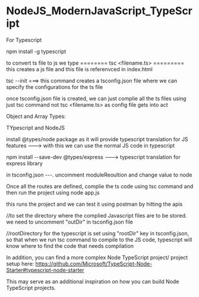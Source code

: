 # NodeJS_ModernJavaScript_TypeScript

For Typescript


npm install -g typescript


to convert ts file to js we type ======== tsc <filename.ts> ========= this creates a js file and this file is referenvced in index.html

tsc --init ===> this command creates a tsconfig.json file where we can specify the configurations for the ts file

once tsconfig.json file is created, we can just complie all the ts files using just tsc command not tsc <filename.ts> as config file gets into act


Object and Array Types:




TYpescript and NodeJS

install @types/node package as it will provide typescript translation for JS features ---> with this we can use the normal JS code in typescript

npm install --save-dev @types/express ---> typescript translation for express library


in tsconfig.json ---. uncomment moduleReoultion and change value to node



Once all the routes are defined, complie the ts code using tsc command and then run the project using node app.js

this runs the project and we can test it using postman by hitting the apis


//to set the directory where the complied Javascript files are to be stored. we need to uncomment "outDir" in tsconfig.json file 

//rootDirectory for the typescript is set using "rootDir" key in tsconfig.json, so that when we run tsc command to compile to the JS code, typescript will know where to find the code that needs compilation



In addition, you can find a more complex Node TypeScript project/ project setup here: https://github.com/Microsoft/TypeScript-Node-Starter#typescript-node-starter

This may serve as an additional inspiration on how you can build Node TypeScript projects.

